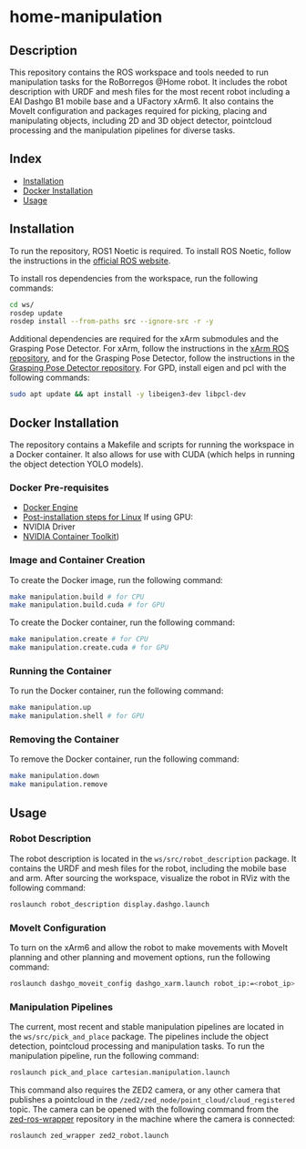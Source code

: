 # home-manipulation

## Description
This repository contains the ROS workspace and tools needed to run manipulation tasks for the RoBorregos @Home robot. It includes the robot description with URDF and mesh files for the most recent robot including a EAI Dashgo B1 mobile base and a UFactory xArm6. It also contains the MoveIt configuration and packages required for picking, placing and manipulating objects, including 2D and 3D object detector, pointcloud processing and the manipulation pipelines for diverse tasks.

## Index

- [Installation](#installation)
- [Docker Installation](#docker-installation)
- [Usage](#usage)

## Installation

To run the repository, ROS1 Noetic is required. To install ROS Noetic, follow the instructions in the [official ROS website](http://wiki.ros.org/noetic/Installation/Ubuntu).

To install ros dependencies from the workspace, run the following commands:
```bash
cd ws/
rosdep update
rosdep install --from-paths src --ignore-src -r -y
```

Additional dependencies are required for the xArm submodules and the Grasping Pose Detector. For xArm, follow the instructions in the [xArm ROS repository](https://github.com/xArm-Developer/xarm_ros#3-preparations-before-using-this-package), and for the Grasping Pose Detector, follow the instructions in the [Grasping Pose Detector repository](https://github.com/atenpas/gpd#install). For GPD, install eigen and pcl with the following commands:
```bash
sudo apt update && apt install -y libeigen3-dev libpcl-dev
```

## Docker Installation
The repository contains a Makefile and scripts for running the workspace in a Docker container. It also allows for use with CUDA (which helps in running the object detection YOLO models). 

### Docker Pre-requisites
- [Docker Engine](https://docs.docker.com/engine/install/ubuntu/#install-using-the-repository)
- [Post-installation steps for Linux](https://docs.docker.com/engine/install/linux-postinstall/)
If using GPU:
- NVIDIA Driver 
- [NVIDIA Container Toolkit](https://docs.nvidia.com/datacenter/cloud-native/container-toolkit/latest/index.html))

### Image and Container Creation
To create the Docker image, run the following command:
```bash
make manipulation.build # for CPU
make manipulation.build.cuda # for GPU
```

To create the Docker container, run the following command:
```bash
make manipulation.create # for CPU
make manipulation.create.cuda # for GPU
```

### Running the Container
To run the Docker container, run the following command:
```bash
make manipulation.up
make manipulation.shell # for GPU
```

### Removing the Container
To remove the Docker container, run the following command:
```bash
make manipulation.down
make manipulation.remove
```

## Usage

### Robot Description
The robot description is located in the `ws/src/robot_description` package. It contains the URDF and mesh files for the robot, including the mobile base and arm. After sourcing the workspace, visualize the robot in RViz with the following command:
```bash
roslaunch robot_description display.dashgo.launch
```

### MoveIt Configuration
To turn on the xArm6 and allow the robot to make movements with MoveIt planning and other planning and movement options, run the following command:
```bash
roslaunch dashgo_moveit_config dashgo_xarm.launch robot_ip:=<robot_ip>
```

### Manipulation Pipelines
The current, most recent and stable manipulation pipelines are located in the `ws/src/pick_and_place` package. The pipelines include the object detection, pointcloud processing and manipulation tasks. To run the manipulation pipeline, run the following command:
```bash
roslaunch pick_and_place cartesian.manipulation.launch
```

This command also requires the ZED2 camera, or any other camera that publishes a pointcloud in the `/zed2/zed_node/point_cloud/cloud_registered` topic. The camera can be opened with the following command from the [zed-ros-wrapper](https://github.com/RoBorregos/zed-ros-wrapper) repository in the machine where the camera is connected:
```bash
roslaunch zed_wrapper zed2_robot.launch
```